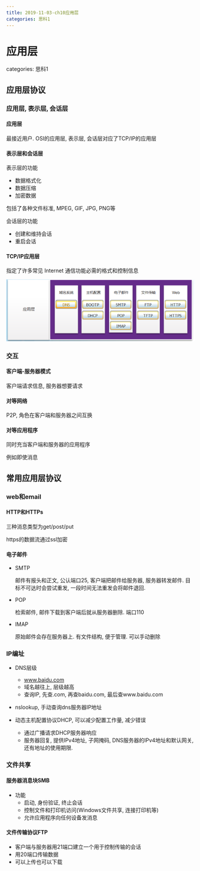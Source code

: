 ```yaml
---
title: 2019-11-03-ch10应用层
categories: 思科1
---
```

# 应用层
categories: 思科1
## 应用层协议

### 应用层, 表示层, 会话层

#### 应用层

最接近用户. OSI的应用层, 表示层, 会话层对应了TCP/IP的应用层

#### 表示层和会话层

表示层的功能

* 数据格式化
* 数据压缩
* 加密数据

包括了各种文件标准, MPEG, GIF, JPG, PNG等

会话层的功能

* 创建和维持会话
* 重启会话

#### TCP/IP应用层

 指定了许多常见 Internet 通信功能必需的格式和控制信息 

![1572788542262](2019-11-03-ch10应用层/1572788542262.png)

### 交互

#### 客户端-服务器模式

客户端请求信息, 服务器想要请求

#### 对等网络

P2P, 角色在客户端和服务器之间互换

#### 对等应用程序

同时充当客户端和服务器的应用程序

例如即使消息

## 常用应用层协议

### web和email

#### HTTP和HTTPs

三种消息类型为get/post/put

https的数据流通过ssl加密

#### 电子邮件

* SMTP

  邮件有报头和正文, 公认端口25, 客户端把邮件给服务器, 服务器转发邮件. 目标不可达时会尝试重发, 一段时间无法重发会将邮件退回.

* POP

  检索邮件, 邮件下载到客户端后就从服务器删除. 端口110

* IMAP

  原始邮件会存在服务器上. 有文件结构, 便于管理. 可以手动删除

### IP编址

* DNS层级
  * www.baidu.com
  * 域名越往上, 层级越高
  * 查询IP, 先查.com, 再查baidu.com, 最后查www.baidu.com
* nslookup, 手动查询dns服务器IP地址

* 动态主机配置协议DHCP, 可以减少配置工作量, 减少错误
  * 通过广播请求DHCP服务器响应
  * 服务器回复, 提供IPv4地址, 子网掩码, DNS服务器的IPv4地址和默认网关, 还有地址的使用期限.

### 文件共享

#### 服务器消息块SMB

* 功能
  * 启动, 身份验证, 终止会话
  * 控制文件和打印机访问(Windows文件共享, 连接打印机等)
  * 允许应用程序向任何设备发消息

#### 文件传输协议FTP

* 客户端与服务器用21端口建立一个用于控制传输的会话
* 用20端口传输数据
* 可以上传也可以下载